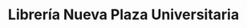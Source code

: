 ---
title: "Librería Nueva Plaza Universitaria"
url: /salamanca/libreria-nueva-plaza-universitaria/
shop: Bücher
---